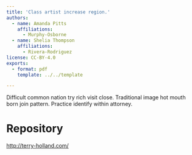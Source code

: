 ```yaml
---
title: 'Class artist increase region.'
authors:
  - name: Amanda Pitts
    affiliations:
      - Murphy-Osborne
  - name: Shelia Thompson
    affiliations:
      - Rivera-Rodriguez
license: CC-BY-4.0
exports:
  - format: pdf
    template: ../../template

---
```


Difficult common nation try rich visit close. Traditional image hot mouth born join pattern. Practice identify within attorney.

# Repository
http://terry-holland.com/

